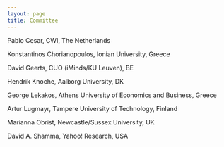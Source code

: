 ```yaml
---
layout: page
title: Committee
---
```


Pablo Cesar, CWI, The Netherlands

Konstantinos Chorianopoulos, Ionian University, Greece

David Geerts, CUO (iMinds/KU Leuven), BE

Hendrik Knoche, Aalborg University, DK

George Lekakos, Athens University of Economics and Business, Greece

Artur Lugmayr, Tampere University of Technology, Finland

Marianna Obrist, Newcastle/Sussex University, UK

David A. Shamma, Yahoo! Research, USA
